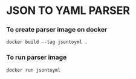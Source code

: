 # JSON TO YAML PARSER



### To create parser image on docker

```
docker build --tag jsontoyml .
```

### To run parser image

```
docker run jsontoyml
```
